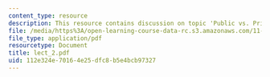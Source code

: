 ```yaml
---
content_type: resource
description: This resource contains discussion on topic 'Public vs. Private'.
file: /media/https%3A/open-learning-course-data-rc.s3.amazonaws.com/11-007-resolving-public-disputes-spring-2005/112e324e70164e25dfc8b5e4bcb97327_lect_2.pdf
file_type: application/pdf
resourcetype: Document
title: lect_2.pdf
uid: 112e324e-7016-4e25-dfc8-b5e4bcb97327
---
```

